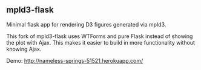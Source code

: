 mpld3-flask
-----------

Minimal flask app for rendering D3 figures generated via mpld3.

This fork of mpld3-flask uses WTForms and pure Flask instead of showing the plot with Ajax. This makes it easier to build in more functionality without knowing Ajax.

Demo: http://nameless-springs-51521.herokuapp.com/
